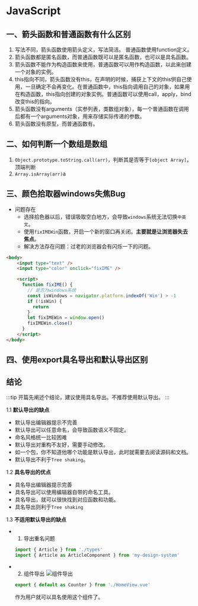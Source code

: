 # JavaScript

## 一、箭头函数和普通函数有什么区别

1. 写法不同，箭头函数使用箭头定义，写法简洁。 普通函数使用function定义。
2. 箭头函数都是匿名函数，而普通函数既可以是匿名函数，也可以是具名函数。
3. 箭头函数不能作为构造函数来使用，普通函数可以用作构造函数，以此来创建一个对象的实例。
4. this指向不同，箭头函数没有this，在声明的时候，捕获上下文的this供自己使用，一旦确定不会再变化。在普通函数中，this指向调用自己的对象，如果用在构造函数，this指向创建的对象实例。普通函数可以使用call，apply，bind改变this的指向。
5. 箭头函数没有arguments（实参列表，类数组对象），每一个普通函数在调用后都有一个arguments对象，用来存储实际传递的参数。
6. 箭头函数没有原型，而普通函数有。


## 二、如何判断一个数组是数组

1. `Object.prototype.toString.call(arr)`，判断其是否等于`[object Array]`，顶端判断
2. `Array.isArray(arr)`a

## 三、颜色拾取器windows失焦Bug

- 问题存在
  - 选择拾色器以后，错误吸取空白地方，会导致`windows`系统无法切换`中英文`。
  - 使用`fixIMEWin`函数，开启一个新的窗口再关闭。**主要就是让浏览器失去焦点**。
  - 解决方法存在问题：过老的浏览器会有闪烁一下的问题。

```html
<body>
    <input type="text" />
    <input type="color" onclick="fixIME" />

    <script>
      function fixIME() {
        // 是否为windows系统
        const isWindows = navigator.platform.indexOf('Win') > -1
        if (!isWin) {
          return
        }
        let fixIMEWin = window.open()
        fixIMEWin.close()
      }
    </script>
</body>
```

## 四、使用export具名导出和默认导出区别

## 结论

:::tip
开篇先阐述个结论，建议使用具名导出。不推荐使用默认导出。
:::

1.1 **默认导出的缺点**
- 默认导出编辑器提示不完善
- 默认导出可以任意命名，会导致函数语义不固定。
- 命名风格统一比较困难
- 默认导出对重构不友好，需要手动修改。
- 如一个包，你不知道他哪个功能是默认导出，此时就需要去阅读源码和文档。
- 默认导出不利于`Tree shaking`。

1.2 **具名导出的优点**
- 具名导出编辑器提示完善
- 具名导出可以使用编辑器自带的命名工具。
- 具名导出，就可以很快找到对应函数和功能。
- 具名导出则利于`Tree shaking`

1.3 **不适用默认导出的缺点**
- 1. 导出重名问题
  ```JavaScript
  import { Article } from './types'
  import { Article as ArticleComponent } from 'my-design-system'
  ```
- 2. 组件导出
  ![组件导出](https://imgsbed-1301560453.cos.ap-shanghai.myqcloud.com/blog/20220909101029.png)
  ```JavaScript
  export { default as Counter } from './HomeView.vue'
  ```
  作为用户就可以具名使用这个组件了。